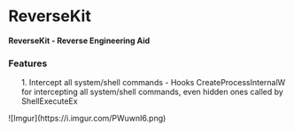 # ReverseKit

<b>ReverseKit - Reverse Engineering Aid</b>

### Features

<ol>
1. Intercept all system/shell commands - Hooks CreateProcessInternalW for intercepting all system/shell commands, even hidden ones called by ShellExecuteEx
</ol>
![Imgur](https://i.imgur.com/PWuwnI6.png)
